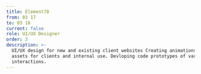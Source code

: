 ```yaml
---
title: Element78
from: 03 17
to: 03 18
current: false
role: UI/UX Designer
order: 3
description: >-
  UI/UX design for new and existing client websites Creating animations and
  assets for clients and internal use. Devloping code prototypes of various
  interactions.
---
```


